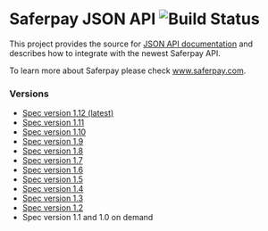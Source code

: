 # Saferpay JSON API ![Build Status](https://travis-ci.com/saferpay/jsonapi.svg?branch=master "Build Status") 

This project provides the source for [JSON API documentation](http://saferpay.github.io/jsonapi) and describes how to integrate with the newest Saferpay API.

To learn more about Saferpay please check www.saferpay.com.

### Versions

* [Spec version 1.12 (latest)](http://saferpay.github.io/jsonapi)
* [Spec version 1.11](http://saferpay.github.io/jsonapi/1.11)
* [Spec version 1.10](http://saferpay.github.io/jsonapi/1.10)
* [Spec version 1.9](http://saferpay.github.io/jsonapi/1.9)
* [Spec version 1.8](http://saferpay.github.io/jsonapi/1.8)
* [Spec version 1.7](http://saferpay.github.io/jsonapi/1.7)
* [Spec version 1.6](http://saferpay.github.io/jsonapi/1.6)
* [Spec version 1.5](http://saferpay.github.io/jsonapi/1.5)
* [Spec version 1.4](http://saferpay.github.io/jsonapi/1.4)
* [Spec version 1.3](http://saferpay.github.io/jsonapi/1.3)
* [Spec version 1.2](http://saferpay.github.io/jsonapi/1.2)
* Spec version 1.1 and 1.0 on demand

